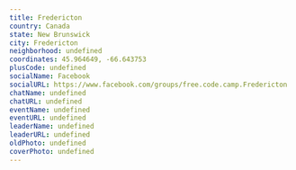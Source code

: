 ```yaml
---
title: Fredericton
country: Canada
state: New Brunswick
city: Fredericton
neighborhood: undefined
coordinates: 45.964649, -66.643753
plusCode: undefined
socialName: Facebook
socialURL: https://www.facebook.com/groups/free.code.camp.Fredericton
chatName: undefined
chatURL: undefined
eventName: undefined
eventURL: undefined
leaderName: undefined
leaderURL: undefined
oldPhoto: undefined
coverPhoto: undefined
---
```

